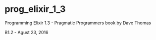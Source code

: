 prog_elixir_1_3
===============

Programming Elixir 1.3 - Pragmatic Programmers book by Dave Thomas

B1.2 - Agust 23, 2016
 
